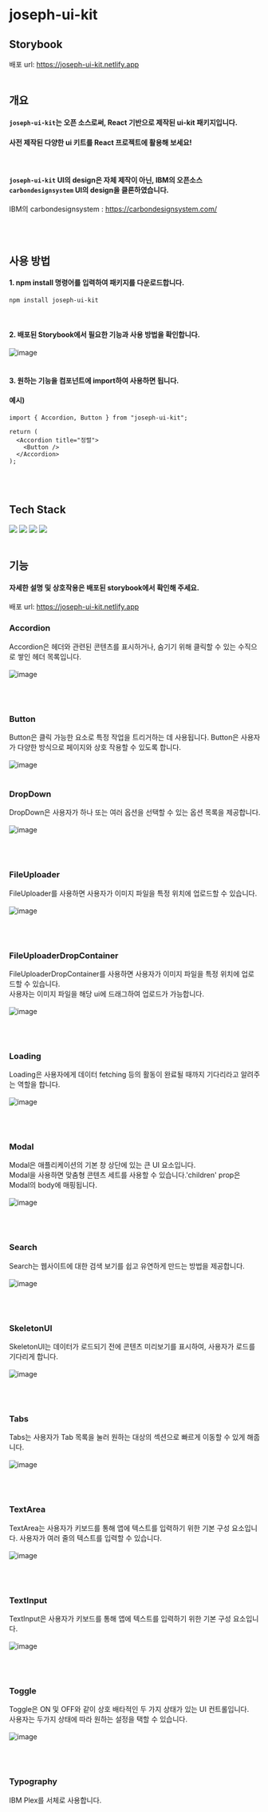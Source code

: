 # joseph-ui-kit

## Storybook

배포 url: https://joseph-ui-kit.netlify.app
<br><br>

## 개요
#### `joseph-ui-kit`는 오픈 소스로써, React 기반으로 제작된 ui-kit 패키지입니다.<br>
#### 사전 제작된 다양한 ui 키트를 React 프로젝트에 활용해 보세요!
<br>

#### `joseph-ui-kit` UI의 design은 자체 제작이 아닌, IBM의 오픈소스 `carbondesignsystem` UI의 design을 클론하였습니다.
IBM의 carbondesignsystem : https://carbondesignsystem.com/

<br><br>


## 사용 방법

#### 1. npm install 명령어를 입력하여 패키지를 다운로드합니다.
<pre><code>npm install joseph-ui-kit</code></pre><br>
#### 2. 배포된 Storybook에서 필요한 기능과 사용 방법을 확인합니다.

![image](https://user-images.githubusercontent.com/84559872/188084889-8c456694-0709-4023-82d6-d2fbc6815b2e.png)
<br><br>
#### 3. 원하는 기능을 컴포넌트에 import하여 사용하면 됩니다. 

#### 예시)
```
import { Accordion, Button } from "joseph-ui-kit";

return (
  <Accordion title="정렬">
    <Button />
  </Accordion>
);
```
<br><br>

## Tech Stack
<img src="https://img.shields.io/badge/React-61DAFB?style=flat-square&logo=React&logoColor=white"/></a>
<img src="https://img.shields.io/badge/TypeScript-3178C6?style=flat-square&logo=TypeScript&logoColor=white"/></a>
<img src="https://img.shields.io/badge/Storybook-FF4785?style=flat-square&logo=Storybook&logoColor=white"/></a>
<img src="https://img.shields.io/badge/Emotion-d16bc2?style=flat-square&logo=Emotion&logoColor=white"/></a><br><br>


## 기능
#### 자세한  설명 및 상호작용은 배포된 storybook에서 확인해 주세요.
배포 url: https://joseph-ui-kit.netlify.app

### Accordion
Accordion은 헤더와 관련된 콘텐츠를 표시하거나, 숨기기 위해 클릭할 수 있는 수직으로 쌓인 헤더 목록입니다.<br><br>
![image](https://user-images.githubusercontent.com/84559872/188091865-88042b19-8a3b-46a5-8774-2c55d1d5267e.png)

<br><br>
### Button
Button은 클릭 가능한 요소로 특정 작업을 트리거하는 데 사용됩니다. Button은 사용자가 다양한 방식으로 페이지와 상호 작용할 수 있도록 합니다.<br><br>
![image](https://user-images.githubusercontent.com/84559872/188091324-c50b05e1-2de9-4c10-8539-11bdde78f29c.png)
<br><br>
### DropDown
DropDown은 사용자가 하나 또는 여러 옵션을 선택할 수 있는 옵션 목록을 제공합니다.<br><br>
![image](https://user-images.githubusercontent.com/84559872/188091547-9b7ba183-d67e-42e2-8c27-b36d1e37474d.png)

<br><br>
### FileUploader
FileUploader를 사용하면 사용자가 이미지 파일을 특정 위치에 업로드할 수 있습니다.<br><br>
![image](https://user-images.githubusercontent.com/84559872/188092197-00fab504-0f54-472a-bf32-3ecfa8b67588.png)

<br><br>
### FileUploaderDropContainer
FileUploaderDropContainer를 사용하면 사용자가 이미지 파일을 특정 위치에 업로드할 수 있습니다.<br>
사용자는 이미지 파일을 해당 ui에 드래그하여 업로드가 가능합니다.<br><br>
![image](https://user-images.githubusercontent.com/84559872/188092373-e8b3c6b1-0f06-408d-a31b-3f6483503dd0.png)

<br><br>
### Loading
Loading은 사용자에게 데이터 fetching 등의 활동이 완료될 때까지 기다리라고 알려주는 역할을 합니다.<br><br>
![image](https://user-images.githubusercontent.com/84559872/188087888-930c8e02-e834-4128-a726-d965a3efc38b.png)

<br><br>
### Modal
Modal은 애플리케이션의 기본 창 상단에 있는 큰 UI 요소입니다.<br>
Modal을 사용하면 맞춤형 콘텐츠 세트를 사용할 수 있습니다.'children' prop은 Modal의 body에 매핑됩니다.<br><br>
![image](https://user-images.githubusercontent.com/84559872/188093124-2a12005d-0ba2-49f0-b2a4-04a55c1a191a.png)

<br><br>
### Search
Search는 웹사이트에 대한 검색 보기를 쉽고 유연하게 만드는 방법을 제공합니다.<br><br>
![image](https://user-images.githubusercontent.com/84559872/188093473-48a8876b-2862-4d1c-9192-30aa11b9a8b9.png)

<br><br>
### SkeletonUI
SkeletonUI는 데이터가 로드되기 전에 콘텐츠 미리보기를 표시하여, 사용자가 로드를 기다리게 합니다.<br><br>
![image](https://user-images.githubusercontent.com/84559872/188093652-2f815100-1c1b-4aec-9510-9d836e63931a.png)

<br><br>
### Tabs
Tabs는 사용자가 Tab 목록을 눌러 원하는 대상의 섹션으로 빠르게 이동할 수 있게 해줍니다.<br><br>
![image](https://user-images.githubusercontent.com/84559872/188094030-a75dbadf-e28a-4c70-a0e5-1566586861d3.png)

<br><br>
### TextArea
TextArea는 사용자가 키보드를 통해 앱에 텍스트를 입력하기 위한 기본 구성 요소입니다. 사용자가 여러 줄의 텍스트를 입력할 수 있습니다.<br><br>
![image](https://user-images.githubusercontent.com/84559872/188094199-fc2ba306-caf7-4a8b-89e8-cffbd030c2ba.png)

<br><br>
### TextInput
TextInput은 사용자가 키보드를 통해 앱에 텍스트를 입력하기 위한 기본 구성 요소입니다.<br><br>
![image](https://user-images.githubusercontent.com/84559872/188094336-6790045f-3cbe-4ad1-b907-1badc85325e3.png)

<br><br>
### Toggle
Toggle은 ON 및 OFF와 같이 상호 배타적인 두 가지 상태가 있는 UI 컨트롤입니다.<br>
사용자는 두가지 상태에 따라 원하는 설정을 택할 수 있습니다.<br><br>
![image](https://user-images.githubusercontent.com/84559872/188094446-662f0ab9-f00f-46f2-86dd-db1f341e1000.png)

<br><br>
### Typography
IBM Plex를 서체로 사용합니다.<br><br>

